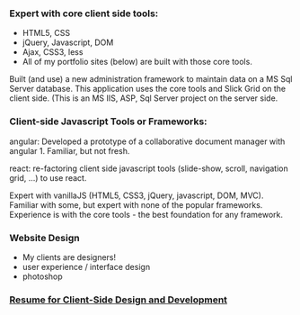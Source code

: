 
### Expert with core client side tools:
- HTML5, CSS
- jQuery, Javascript, DOM
- Ajax, CSS3, less
- All of my portfolio sites (below) are built with those core tools.

Built (and use) a new administration framework to maintain data on a MS Sql Server database.  This application uses the core tools and Slick Grid on the client side.  (This is an MS IIS, ASP, Sql Server project on the server side.

### Client-side Javascript Tools or Frameworks:

angular: Developed a prototype of a collaborative document manager with angular 1.  Familiar, but not fresh.

react: re-factoring client side javascript tools (slide-show, scroll, navigation grid, ...) to use react.

Expert with vanillaJS (HTML5, CSS3, jQuery, javascript, DOM, MVC).  Familiar with some, but expert with none of the popular frameworks.  Experience is with the core tools - the best foundation for any framework.

### Website Design
- My clients are designers!
- user experience / interface design
- photoshop

### [Resume for Client-Side Design and Development](/resume-clientside.hmd)
